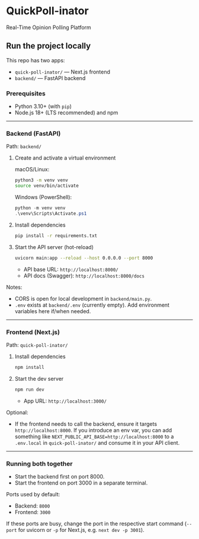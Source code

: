# QuickPoll-inator
Real-Time Opinion Polling Platform

## Run the project locally

This repo has two apps:

- `quick-poll-inator/` — Next.js frontend
- `backend/` — FastAPI backend

### Prerequisites

- Python 3.10+ (with `pip`)
- Node.js 18+ (LTS recommended) and npm

---

### Backend (FastAPI)

Path: `backend/`

1. Create and activate a virtual environment

   macOS/Linux:
   ```bash
   python3 -m venv venv
   source venv/bin/activate
   ```

   Windows (PowerShell):
   ```powershell
   python -m venv venv
   .\venv\Scripts\Activate.ps1
   ```

2. Install dependencies
   ```bash
   pip install -r requirements.txt
   ```

3. Start the API server (hot-reload)
   ```bash
   uvicorn main:app --reload --host 0.0.0.0 --port 8000
   ```

   - API base URL: `http://localhost:8000/`
   - API docs (Swagger): `http://localhost:8000/docs`

Notes:

- CORS is open for local development in `backend/main.py`.
- `.env` exists at `backend/.env` (currently empty). Add environment variables here if/when needed.

---

### Frontend (Next.js)

Path: `quick-poll-inator/`

1. Install dependencies
   ```bash
   npm install
   ```

2. Start the dev server
   ```bash
   npm run dev
   ```

   - App URL: `http://localhost:3000/`

Optional:

- If the frontend needs to call the backend, ensure it targets `http://localhost:8000`. If you introduce an env var, you can add something like `NEXT_PUBLIC_API_BASE=http://localhost:8000` to a `.env.local` in `quick-poll-inator/` and consume it in your API client.

---

### Running both together

- Start the backend first on port 8000.
- Start the frontend on port 3000 in a separate terminal.

Ports used by default:

- Backend: `8000`
- Frontend: `3000`

If these ports are busy, change the port in the respective start command (`--port` for uvicorn or `-p` for Next.js, e.g. `next dev -p 3001`).
